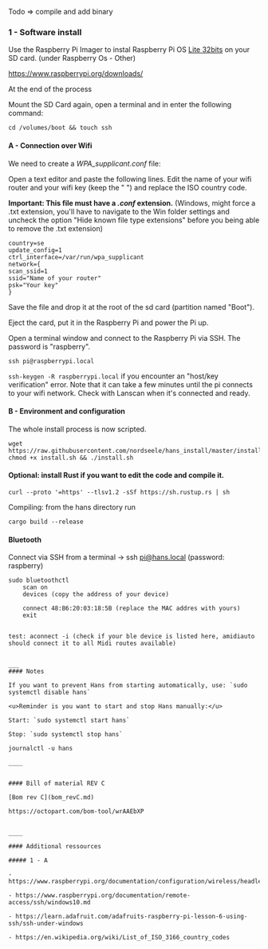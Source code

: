 Todo  => compile and add binary

### 1 - Software install

Use the Raspberry Pi Imager to instal Raspberry Pi OS <u>Lite 32bits</u> on your SD card. (under Raspberry Os - Other)

https://www.raspberrypi.org/downloads/

At the end of the process 

Mount the SD Card again, open a terminal and in enter the following command:

```shell
cd /volumes/boot && touch ssh
```



#### A - Connection over Wifi 

We need to create a *WPA_supplicant.conf* file:

Open a text editor and paste the following lines. Edit the name of your wifi router and your wifi key (keep the " ") and replace the ISO country code. 

**Important: This file must have a ***.conf*** extension.** (Windows, might force a .txt extension, you'll have to navigate to the Win folder settings and uncheck the option "Hide known file type extensions" before you being able to remove the .txt extension)

    country=se
    update_config=1
    ctrl_interface=/var/run/wpa_supplicant
    network={
    scan_ssid=1
    ssid="Name of your router"
    psk="Your key"
    }


Save the file and drop it at the root of the sd card (partition named "Boot").

Eject the card, put it in the Raspberry Pi and power the Pi up.


Open a terminal window and connect to the Raspberry Pi via SSH. The password is "raspberry".

```shell
ssh pi@raspberrypi.local 
```

`ssh-keygen -R raspberrypi.local` if you encounter an "host/key verification" error. Note that it can take a few minutes until the pi connects to your wifi network. Check with Lanscan when it's connected and ready.

#### B - Environment and configuration

The whole install process is now scripted.

```shell
wget https://raw.githubusercontent.com/nordseele/hans_install/master/install.sh
chmod +x install.sh && ./install.sh
```

#### Optional: install Rust if you want to edit the code and compile it.

    curl --proto '=https' --tlsv1.2 -sSf https://sh.rustup.rs | sh

Compiling: from the hans directory run

`cargo build --release`


#### Bluetooth

Connect via SSH from a terminal -> ssh pi@hans.local (password: raspberry)
```
sudo bluetoothctl
 	scan on 
	devices (copy the address of your device)

	connect 48:B6:20:03:18:5B (replace the MAC addres with yours)
    exit


test: aconnect -i (check if your ble device is listed here, amidiauto should connect it to all Midi routes available)


___
#### Notes

If you want to prevent Hans from starting automatically, use: `sudo systemctl disable hans` 

<u>Reminder is you want to start and stop Hans manually:</u>

Start: `sudo systemctl start hans`

Stop: `sudo systemctl stop hans`

journalctl -u hans

____ 


#### Bill of material REV C

[Bom rev C](bom_revC.md)

https://octopart.com/bom-tool/wrAAEbXP


____

#### Additional ressources

##### 1 - A

- https://www.raspberrypi.org/documentation/configuration/wireless/headless.md

- https://www.raspberrypi.org/documentation/remote-access/ssh/windows10.md

- https://learn.adafruit.com/adafruits-raspberry-pi-lesson-6-using-ssh/ssh-under-windows

- https://en.wikipedia.org/wiki/List_of_ISO_3166_country_codes

